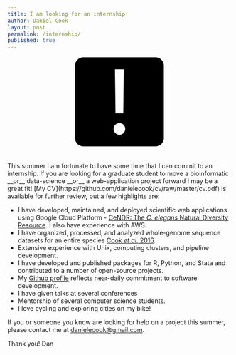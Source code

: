 ```yaml
---
title: I am looking for an internship!
author: Daniel Cook
layout: post
permalink: /internship/
published: true
---
```

<div style="text-align:center; width: 100%;">
<div style="text-align: center; font-size: 200px; color: #ffffff; background: black; margin: auto; border: 1px solid; border-radius: 20px; width: 200px; height: 200px; line-height: 200px; ">!</div></div>
<br /><br />
This summer I am fortunate to have some time that I can commit to an internship. If you are looking for a graduate student to move a bioinformatic __or__ data-science __or__ a web-application project forward I may be a great fit! [My CV](https://github.com/danielecook/cv/raw/master/cv.pdf) is available for further review, but a few highlights are:

- I have developed, maintained, and deployed scientific web applications using Google Cloud Platform - [CeNDR: The _C. elegans_ Natural Diversity Resource](http://www.elegansvariation.org). I also have experience with AWS.
- I have organized, processed, and analyzed whole-genome sequence datasets for an entire species [Cook _et al._ 2016](http://andersenlab.org/publications/Cooketal.pdf).
- Extensive experience with Unix, computing clusters, and pipeline development.
- I have developed and published packages for R, Python, and Stata and contributed to a number of open-source projects. 
- My [Github profile](http://www.github.com/danielecook) reflects near-daily commitment to software development.
- I have given talks at several conferences
- Mentorship of several computer science students.
- I love cycling and exploring cities on my bike!

If you or someone you know are looking for help on a project this summer, please contact me at <a href="mailto:danielecook@gmail.com">danielecook@gmail.com</a>.

Thank you!
Dan
